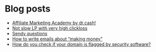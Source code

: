 # Blog posts
<!-- BLOG-POST-LIST:START -->
- [Affiliate Marketing Academy by dr.cash!](https://afflift.com/f/threads/affiliate-marketing-academy-by-dr-cash.9784/)
- [Not slow LP with very high clickloss](https://afflift.com/f/threads/not-slow-lp-with-very-high-clickloss.10570/)
- [Sendy questions](https://afflift.com/f/threads/sendy-questions.10567/)
- [How to write emails about “making money”](https://afflift.com/f/threads/how-to-write-emails-about-%E2%80%9Cmaking-money%E2%80%9D.10568/)
- [How do you check if your domain is flagged by security software?](https://afflift.com/f/threads/how-do-you-check-if-your-domain-is-flagged-by-security-software.10572/)
<!-- BLOG-POST-LIST:END -->
